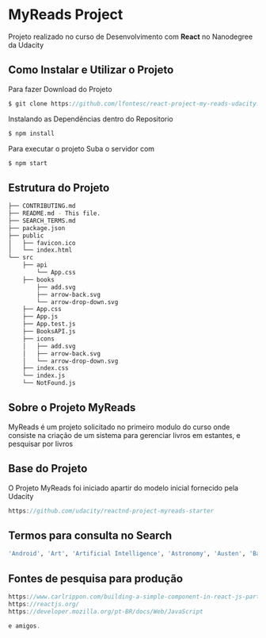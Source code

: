 # MyReads Project
Projeto realizado no curso de Desenvolvimento com <b>React</b> no Nanodegree da Udacity


## Como Instalar e Utilizar o Projeto

Para fazer Download do Projeto

```js
$ git clone https://github.com/lfontesc/react-project-my-reads-udacity.git
```
Instalando as Dependências dentro do Repositorio<br>

```js
$ npm install
```
Para executar o projeto Suba o servidor com
```js
$ npm start
```

## Estrutura do Projeto
```bash
├── CONTRIBUTING.md
├── README.md - This file.
├── SEARCH_TERMS.md 
├── package.json 
├── public
│   ├── favicon.ico 
│   └── index.html 
└── src
    ├── api 
        └── App.css 
    ├── books 
        ├── add.svg
        ├── arrow-back.svg
        └── arrow-drop-down.svg
    ├── App.css 
    ├── App.js 
    ├── App.test.js 
    ├── BooksAPI.js
    ├── icons
    │   ├── add.svg
    │   ├── arrow-back.svg
    │   └── arrow-drop-down.svg
    ├── index.css
    └── index.js
    └── NotFound.js
```
## Sobre o Projeto MyReads

MyReads é um projeto solicitado no primeiro modulo do curso onde consiste na criação de um sistema para gerenciar livros em estantes, e pesquisar por livros

## Base do Projeto

O Projeto MyReads foi iniciado apartir do modelo inicial fornecido pela Udacity
```js
https://github.com/udacity/reactnd-project-myreads-starter
```

## Termos para consulta no Search
```bash
'Android', 'Art', 'Artificial Intelligence', 'Astronomy', 'Austen', 'Baseball', 'Basketball', 'Bhagat', 'Biography', 'Brief', 'Business', 'Camus', 'Cervantes', 'Christie', 'Classics', 'Comics', 'Cook', 'Cricket', 'Cycling', 'Desai', 'Design', 'Development', 'Digital Marketing', 'Drama', 'Drawing', 'Dumas', 'Education', 'Everything', 'Fantasy', 'Film', 'Finance', 'First', 'Fitness', 'Football', 'Future', 'Games', 'Gandhi', 'Homer', 'Horror', 'Hugo', 'Ibsen', 'Journey', 'Kafka', 'King', 'Lahiri', 'Larsson', 'Learn', 'Literary Fiction', 'Make', 'Manage', 'Marquez', 'Money', 'Mystery', 'Negotiate', 'Painting', 'Philosophy', 'Photography', 'Poetry', 'Production', 'Programming', 'React', 'Redux', 'River', 'Robotics', 'Rowling', 'Satire', 'Science Fiction', 'Shakespeare', 'Singh', 'Swimming', 'Tale', 'Thrun', 'Time', 'Tolstoy', 'Travel', 'Ultimate', 'Virtual Reality', 'Web Development', 'iOS'
```

## Fontes de pesquisa para produção
```js
https://www.carlrippon.com/building-a-simple-component-in-react-js-part-2-search-event/
https://reactjs.org/
https://developer.mozilla.org/pt-BR/docs/Web/JavaScript

e amigos.
```